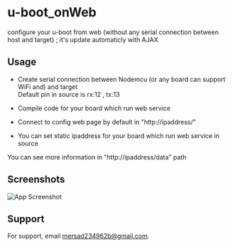 
# u-boot_onWeb

configure your u-boot from web (without any serial connection between host and target) ; it's update automaticly with AJAX

## Usage

- Create serial connection between Nodemcu (or any board can support WiFi and) and target  
 Default pin in source is rx:12 , tx:13 

- Compile code for your board which run web service
- Connect to config web page by default in "http://ipaddress/"
- You can set static ipaddress for your board which run web service in source

You can see more information in "http://ipaddress/data" path 
## Screenshots

![App Screenshot](https://i.ibb.co/19hVCQ2/Shot-0028.png)


## Support

For support, email mersad234962b@gmail.com.

